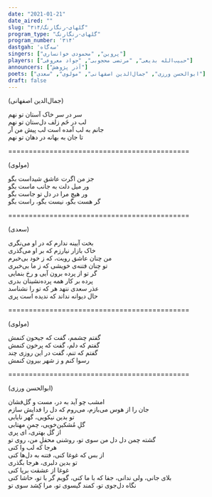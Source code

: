 ```yaml
---
date: "2021-01-21"
date_aired: ""
slug: "گلهای-رنگارنگ/۳۱۴"
program_type: "گلهای-رنگارنگ"
program_number: '۳۱۴'
dastgah: 'سه‌گاه'
singers: ["پروین", "محمودی خوانساری"]
players: ["حبیب‌الله بدیعی", "مرتضی محجوبی", "جواد معروفی"]
announcers: ["آذر پژوهش"]
poets: ["ابوالحسن ورزی", "جمال‌الدین اصفهانی", "مولوی", "سعدی"]
draft: false
---
```


(جمال‌الدین اصفهانی)  

سر در سر خاک آستان تو نهم  
لب در خَم زلف دل‌ستان تو نهم  
جانم به لب آمده است لب پیش من آر  
تا جان به بهانه در دهان تو نهم  

============================================  

(مولوی)  

جز من اگرت عاشق شیداست بگو  
ور میل دلت به جانب ماست بگو  
ور هیچ مرا در دل تو جاست بگو  
گر هست بگو، نیست بگو، راست بگو  

============================================  

(سعدی)  

بخت آیینه ندارم که در او می‌نگری  
خاک بازار نیارزم كه بر او می‌گذری  
من چنان عاشق رویت، که ز خود بی‌خبرم  
تو چنان فتنه‌ی خویشی که ز ما بی‌خبری  
گر تو از پرده برون آیی و رخ بنمایی  
پرده بر کار همه پرده‌نشینان بدری  
عذر سعدی ننهد هر که تو را نشناسد  
حال دیوانه نداند که ندیده است پری  

============================================  

(مولوی)  

گفتم چشمم، گفت که جیحون کنمش  
گفتم که دلم، گفت که پرخون کنمش  
گفتم که تنم، گفت در این روزی چند  
رسوا کنم و ز شهر بیرون کنمش  

============================================  

(ابوالحسن ورزی)  

امشب چو آید به در، مست و گل‌فشان  
جان را از هوس می‌بازم، می‌روم که دل را فدایش سازم  
تو بدین نیکویی، گهر نایابی  
گلِ مُشکین‌خویی، چمنِ مهتابی  
از گل بهتری، ای پری  
گشته چمن دل دل من سوی تو، روشنی محفلِ من، روی تو  
هرجا که لب وا کنی  
از بس که غوغا کنی، فتنه به دل‌ها کنی  
تو بدین دلبری، هرجا بگذری  
غوغا از عشقت برپا کنی  
بلای جانی، ولی ندانی، جفا که با ما کنی، گویم گر با تو، حاشا کنی  
نگاه دل‌جوی تو، کمند گیسوی تو، مرا کِشد سوی تو  
